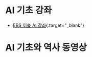 # AI 기초 강좌
- [EBS 이솦 AI 강좌](https://www.ebssw.kr/edc/cultursens/cultursensDetailView.do?alctcrSn=56149&pageIndex=3){:target="_blank"}

# AI 기초와 역사 동영상 

